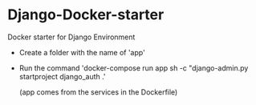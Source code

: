 # Django-Docker-starter
Docker starter for Django Environment

- Create a folder with the name of 'app'

- Run the command 'docker-compose run app sh -c "django-admin.py startproject django_auth .'

  (app comes from the services in the Dockerfile)
